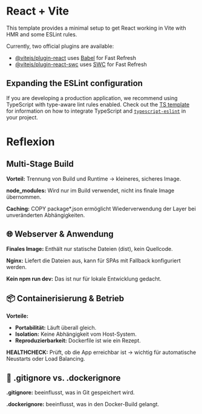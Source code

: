 # React + Vite

This template provides a minimal setup to get React working in Vite with HMR and some ESLint rules.

Currently, two official plugins are available:

- [@vitejs/plugin-react](https://github.com/vitejs/vite-plugin-react/blob/main/packages/plugin-react) uses [Babel](https://babeljs.io/) for Fast Refresh
- [@vitejs/plugin-react-swc](https://github.com/vitejs/vite-plugin-react/blob/main/packages/plugin-react-swc) uses [SWC](https://swc.rs/) for Fast Refresh

## Expanding the ESLint configuration

If you are developing a production application, we recommend using TypeScript with type-aware lint rules enabled. Check out the [TS template](https://github.com/vitejs/vite/tree/main/packages/create-vite/template-react-ts) for information on how to integrate TypeScript and [`typescript-eslint`](https://typescript-eslint.io) in your project.

# Reflexion

## Multi-Stage Build

**Vorteil:** Trennung von Build und Runtime → kleineres, sicheres Image.

**node_modules:** Wird nur im Build verwendet, nicht ins finale Image übernommen.

**Caching:** COPY package\*.json ermöglicht Wiederverwendung der Layer bei unveränderten Abhängigkeiten.

## 🌐 Webserver & Anwendung

**Finales Image:** Enthält nur statische Dateien (dist), kein Quellcode.

**Nginx:** Liefert die Dateien aus, kann für SPAs mit Fallback konfiguriert werden.

**Kein npm run dev:** Das ist nur für lokale Entwicklung gedacht.

## 📦 Containerisierung & Betrieb

**Vorteile:**

- **Portabilität:** Läuft überall gleich.
- **Isolation:** Keine Abhängigkeit vom Host-System.
- **Reproduzierbarkeit:** Dockerfile ist wie ein Rezept.

**HEALTHCHECK:** Prüft, ob die App erreichbar ist → wichtig für automatische Neustarts oder Load Balancing.

## 📁 .gitignore vs. .dockerignore

**.gitignore:** beeinflusst, was in Git gespeichert wird.

**.dockerignore:** beeinflusst, was in den Docker-Build gelangt.
